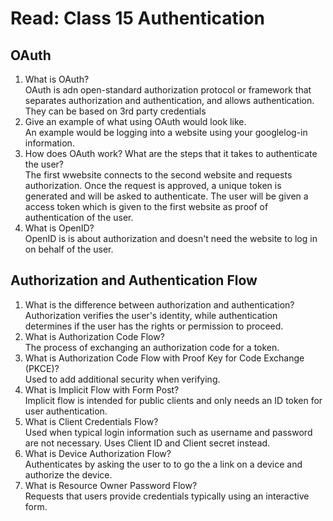 # Read: Class 15 Authentication

## OAuth

1. What is OAuth?\
OAuth is adn open-standard authorization protocol or framework that separates authorization and authentication, and allows authentication. They can be based on 3rd party credentials
2. Give an example of what using OAuth would look like.\
An example would be logging into a website using your googlelog-in information.
3. How does OAuth work? What are the steps that it takes to authenticate the user?\
The first wwebsite connects to the second website and requests authorization. Once the request is approved, a unique token is generated and will be asked to authenticate. The user will be given a access token which is given to the first website as proof of authentication of the user.
4. What is OpenID?\
OpenID is is about authorization and doesn't need the website to log in on behalf of the user.

## Authorization and Authentication Flow

1. What is the difference between authorization and authentication?\
Authorization verifies the user's identity, while authentication determines if the user has the rights or permission to proceed.
2. What is Authorization Code Flow?\
The process of exchanging an authorization code for a token.
3. What is Authorization Code Flow with Proof Key for Code Exchange (PKCE)?\
Used to add additional security when verifying.
4. What is Implicit Flow with Form Post?\
Implicit flow is intended for public clients and only needs an ID token for user authentication.
5. What is Client Credentials Flow?\
Used when typical login information such as username and password are not necessary. Uses Client ID and Client secret instead.
6. What is Device Authorization Flow?\
Authenticates by asking the user to to go the a link on a device and authorize the device.
7. What is Resource Owner Password Flow?\
Requests that users provide credentials typically using an interactive form.
